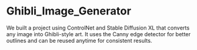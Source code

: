 # Ghibli_Image_Generator
We built a project using ControlNet and Stable Diffusion XL that converts any image into Ghibli-style art. It uses the Canny edge detector for better outlines and can be reused anytime for consistent results.
